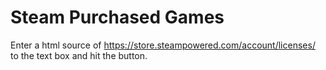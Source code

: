 ﻿# Steam Purchased Games

Enter a html source of https://store.steampowered.com/account/licenses/ to the text box and hit the button.